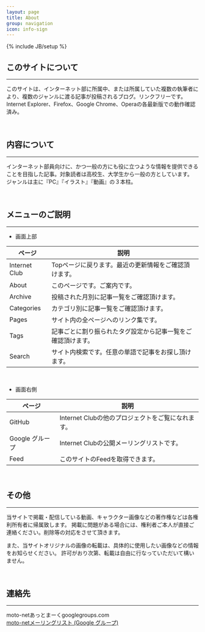 ```yaml
---
layout: page
title: About 
group: navigation
icon: info-sign
---
```

{% include JB/setup %}

## このサイトについて
---
このサイトは、インターネット部に所属中、または所属していた複数の執筆者により、複数のジャンルに渡る記事が投稿されるブログ。リンクフリーです。  
Internet Explorer、Firefox、Google Chrome、Operaの各最新版での動作確認済み。

<br>

## 内容について
---
インターネット部員向けに、かつ一般の方にも役に立つような情報を提供できることを目指した記事。対象読者は高校生、大学生から一般の方としています。  
ジャンルは主に『PC』『イラスト』『動画』の３本柱。

<br>

## メニューのご説明
---
 - 画面上部  

ページ        | 説明
------------- | -----------------------------------------------------------
Internet Club | Topページに戻ります。最近の更新情報をご確認頂けます。
About         | このページです。ご案内です。
Archive       | 投稿された月別に記事一覧をご確認頂けます。
Categories    | カテゴリ別に記事一覧をご確認頂けます。
Pages         | サイト内の全ページへのリンク集です。
Tags          | 記事ごとに割り振られたタグ設定から記事一覧をご確認頂けます。
Search        | サイト内検索です。任意の単語で記事をお探し頂けます。

<br>

 - 画面右側  

ページ          | 説明
--------------- | ------------------------------------------------
GitHub          | Internet Clubの他のプロジェクトをご覧になれます。
Google グループ | Internet Clubの公開メーリングリストです。
Feed            | このサイトのFeedを取得できます。

<br>

## その他
---
当サイトで掲載・配信している動画、キャラクター画像などの著作権などは各権利所有者に帰属致します。
掲載に問題がある場合には、権利者ご本人が直接ご連絡ください。削除等の対応をさせて頂きます。

また、当サイトオリジナルの画像の転載は、具体的に使用したい画像などの情報をお知らせください。
許可がおり次第、転載は自由に行なっていただいて構いません。

<br>

## 連絡先
---
moto-netあっとまーくgooglegroups.com  
[moto-netメーリングリスト (Google グループ)](https://groups.google.com/d/forum/moto-net)
